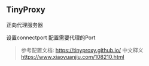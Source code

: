 ## TinyProxy

正向代理服务器

设置connectport 配置需要代理的Port


> 参考配置文档: https://tinyproxy.github.io/
> 中文释义 https://www.xiaoyuanjiu.com/108210.html